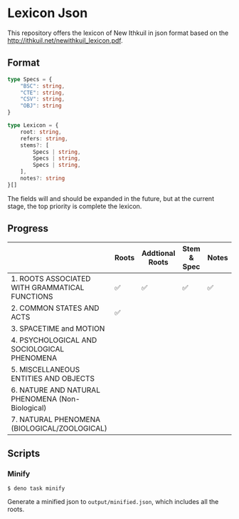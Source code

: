 # Lexicon Json

This repository offers the lexicon of New Ithkuil in json format based on the http://ithkuil.net/newithkuil_lexicon.pdf.

## Format

```ts
type Specs = {
    "BSC": string,
    "CTE": string,
    "CSV": string,
    "OBJ": string
}

type Lexicon = {
    root: string,
    refers: string,
    stems?: [
        Specs | string,
        Specs | string,
        Specs | string,
    ],
    notes?: string
}[]
```

The fields will and should be expanded in the future, but at the current stage, the top priority is complete the lexicon.

## Progress

|                                                  | Roots | Addtional Roots | Stem & Spec | Notes |
| ------------------------------------------------ | ----- | --------------- | ----------- | ----- |
| 1. ROOTS ASSOCIATED WITH GRAMMATICAL FUNCTIONS   | ✅     | ✅               | ✅           | ✅     |
| 2. COMMON STATES AND ACTS                        | ✅     |                 |             |       |
| 3. SPACETIME and MOTION                          |       |                 |             |       |
| 4. PSYCHOLOGICAL AND SOCIOLOGICAL PHENOMENA      |       |                 |             |       |
| 5. MISCELLANEOUS ENTITIES AND OBJECTS            |       |                 |             |       |
| 6. NATURE AND NATURAL PHENOMENA (Non-Biological) |       |                 |             |       |
| 7. NATURAL PHENOMENA (BIOLOGICAL/ZOOLOGICAL)     |       |                 |             |       |

## Scripts

### Minify

```console
$ deno task minify
```
Generate a minified json to `output/minified.json`, which includes all the roots.
